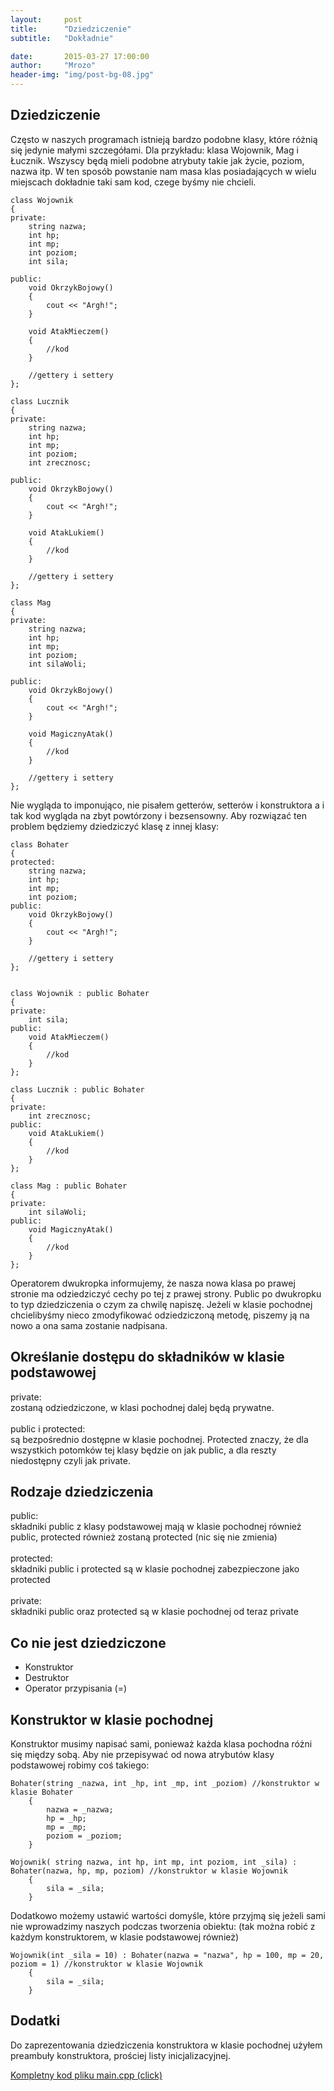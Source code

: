 ```yaml
---
layout:     post
title:      "Dziedziczenie"
subtitle:   "Dokładnie"

date:       2015-03-27 17:00:00
author:     "Mrozo"
header-img: "img/post-bg-08.jpg"
---
```


<h2 class="section-heading toph">Dziedziczenie</h2>

<p class="midmar">Często w naszych programach istnieją bardzo podobne klasy, które różnią się jedynie małymi szczegółami. Dla przykładu: klasa Wojownik, Mag i Łucznik. Wszyscy będą mieli podobne atrybuty takie jak życie, poziom, nazwa itp. W ten sposób powstanie nam masa klas posiadających w wielu miejscach dokładnie taki sam kod, czege byśmy nie chcieli. </p>

<pre class="colorx"><code class="c++">class Wojownik
{
private:
    string nazwa;
    int hp;
    int mp;
    int poziom;
    int sila;

public:
    void OkrzykBojowy()
    {
        cout << "Argh!";
    }

    void AtakMieczem()
    {
        //kod
    }

    //gettery i settery
};

class Lucznik
{
private:
    string nazwa;
    int hp;
    int mp;
    int poziom;
    int zrecznosc;

public:
    void OkrzykBojowy()
    {
        cout << "Argh!";
    }

    void AtakLukiem()
    {
        //kod
    }

    //gettery i settery
};

class Mag
{
private:
    string nazwa;
    int hp;
    int mp;
    int poziom;
    int silaWoli;

public:
    void OkrzykBojowy()
    {
        cout << "Argh!";
    }

    void MagicznyAtak()
    {
        //kod
    }

    //gettery i settery
};</code></pre>

<p class="midmar">Nie wygląda to imponująco, nie pisałem getterów, setterów i konstruktora a i tak kod wygląda na zbyt powtórzony i bezsensowny. Aby rozwiązać ten problem będziemy dziedziczyć klasę z innej klasy:</p>

<pre class="colorx"><code class="c++">class Bohater
{
protected:
    string nazwa;
    int hp;
    int mp;
    int poziom;
public:
    void OkrzykBojowy()
    {
        cout << "Argh!";
    }

    //gettery i settery
};


class Wojownik : public Bohater
{
private:
    int sila;
public:
    void AtakMieczem()
    {
        //kod
    }
};

class Lucznik : public Bohater
{
private:
    int zrecznosc;
public:
    void AtakLukiem()
    {
        //kod
    }
};

class Mag : public Bohater
{
private:
    int silaWoli;
public:
    void MagicznyAtak()
    {
        //kod
    }
};</code></pre>

<p>Operatorem dwukropka informujemy, że nasza nowa klasa po prawej stronie ma odziedziczyć cechy po tej z prawej strony. Public po dwukropku to typ dziedziczenia o czym za chwilę napiszę. Jeżeli w klasie pochodnej chcielibyśmy nieco zmodyfikować  odziedziczoną metodę, piszemy ją na nowo a ona sama zostanie nadpisana. </p>

<h2 class="section-heading">Określanie dostępu do składników w klasie podstawowej</h2>

<p class="midmar"><span class="blue">private:</span><br>zostaną odziedziczone, w klasi pochodnej dalej będą prywatne.
<br><br>
<span class="blue">public i protected:</span><br>są bezpośrednio dostępne w klasie pochodnej. Protected znaczy, że dla wszystkich potomków tej klasy będzie on jak public, a dla reszty niedostępny czyli jak private. </p>

<h2 class="section-heading">Rodzaje dziedziczenia</h2>

<p class="midmar"><span class="blue">public:</span><br>składniki public z klasy podstawowej mają w klasie pochodnej również public, protected również zostaną protected (nic się nie zmienia)
<br><br>
<span class="blue">protected:</span><br>
składniki public i protected są w klasie pochodnej zabezpieczone jako protected
<br><br>
<span class="blue">private:</span><br>
składniki public oraz protected są w klasie pochodnej od teraz private</p>

<h2 class="section-heading">Co nie jest dziedziczone</h2>

<ul class="longmar">
<li> Konstruktor </li>
<li> Destruktor </li>
<li> Operator przypisania (=)</li>
</ul>

<h2 class="section-heading">Konstruktor w klasie pochodnej</h2>

<p class="midmar">Konstruktor musimy napisać sami, ponieważ każda klasa pochodna różni się między sobą. Aby nie przepisywać od nowa atrybutów klasy podstawowej robimy coś takiego:</p>

<pre class="colorx"><code class="c++">Bohater(string _nazwa, int _hp, int _mp, int _poziom) //konstruktor w klasie Bohater
    {
        nazwa = _nazwa;
        hp = _hp;
        mp = _mp;
        poziom = _poziom;
    }

Wojownik( string nazwa, int hp, int mp, int poziom, int _sila) : Bohater(nazwa, hp, mp, poziom) //konstruktor w klasie Wojownik
    {
        sila = _sila;
    }
</code></pre>

<p>Dodatkowo możemy ustawić wartości domyśle, które przyjmą się jeżeli sami nie wprowadzimy naszych podczas tworzenia obiektu: (tak można robić z każdym konstruktorem, w klasie podstawowej również)</p>

<pre class="colorx"><code class="c++">Wojownik(int _sila = 10) : Bohater(nazwa = "nazwa", hp = 100, mp = 20, poziom = 1) //konstruktor w klasie Wojownik
    {
        sila = _sila;
    }</code></pre>

<h2 class="section-heading">Dodatki</h2>

<p class="midmar">Do zaprezentowania dziedziczenia konstruktora w klasie pochodnej użyłem preambuły konstruktora, prościej listy inicjalizacyjnej.</p>

<a href="../../../../files/lekcja8.cpp" target="_blank">Kompletny kod pliku main.cpp (click)</a>

